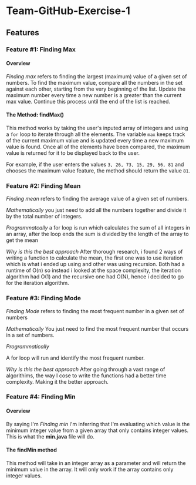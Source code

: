 # Team-GitHub-Exercise-1

## Features

### Feature #1: Finding Max

#### Overview

_Finding max_ refers to finding the largest (maximum) value of a given set of numbers. To find the maximum value, compare all the numbers in the set against each other, starting from the very beginning of the list. Update the maximum number every time a new number is a greater than the current max value. Continue this process until the end of the list is reached.

#### The Method: findMax()

This method works by taking the user's inputed array of integers and using a `for` loop to iterate through all the elements. The variable `max` keeps track of the current maximum value and is updated every time a new maximum value is found. Once all of the elements have been compared, the maximum value is returned for it to be displayed back to the user.

For example, if the user enters the values `3, 26, 73, 15, 29, 56, 81` and chooses the maximum value feature, the method should return the value `81`.

### Feature #2: Finding Mean

_Finding mean_
refers to finding the average value of a given set of numbers.

_Mathematically_
you just need to add all the numbers together and divide it by the total number of integers.

_Programmatcally_
a for loop is run which calculates the sum of all integers in an array, after the loop ends the sum is divided by the length of the array to get the mean

_Why is this the best approach_
After thorough research, i found 2 ways of writing a function to calculate the mean, the first one was to use iteration which is what i ended up using and other was using recursion. Both had a runtime of O(n) so instead i looked at the space complexity, the iteration algorithm had O(1) and the recursive one had O(N), hence i decided to go for the iteration algorithm.

### Feature #3: Finding Mode

_Finding Mode_
refers to finding the most frequent number in a given set of numbers

_Mathematically_
You just need to find the most frequent number that occurs in a set of numbers.

_Programmatically_

A for loop will run and identify the most frequent number.

_Why is this the best approach_
After going through a vast range of algorithims, the way I cose to write the functions had a better time complexity. Making it the better approach.

### Feature #4: Finding Min

#### Overview

By saying I'm _Finding min_ I'm inferring that I'm evaluating which value is the minimum integer value from a given array that only contains integer values. This is what the **min.java** file will do.

#### The findMin method

This method will take in an integer array as a parameter and will return the minimum value in the array. It will only work if the array contains only integer values.
